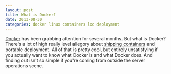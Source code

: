 ```yaml
---
layout: post
title: What is Docker? 
date: 2013-08-30
categories: docker linux containers lxc deployment
---
```


[Docker][docker-home] has been grabbing attention for several months. But what is Docker? There's a lot of high really level allegory about [shipping containers][docker-home] and portable deployment. All of that is pretty cool, but entirely unsatisfying if you actually want to know what Docker is and what Docker does. And finding out isn't so simple if you're coming from outside the server operations scene.

<!--
A little while ago on On [Hacker News][hn] a few days ago there was a top 5 post titled [Docker: Git for deployment](http://blog.scoutapp.com/articles/2013/08/28/docker-git-for-deployment). Although HN is rife with linkbait, a comparison to Git is still compelling. There were many version control systems before Git. But since its release, Git has become the dominant, de facto VCS. Sure, people use Mercurial and SVN, but Git's extent is incalcuable and the rate at which Git achieved this reach suggest that it is, or was, indeed, the best thing since sliced bread.
-->



[docker-home]: https://www.docker.io 
[docker-talk]: http://www.youtube.com/watch?v=3N3n9FzebAA
[hn]: https://news.ycombinator.com/
